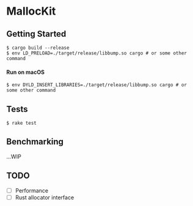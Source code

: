 # MallocKit

## Getting Started

```console
$ cargo build --release
$ env LD_PRELOAD=./target/release/libbump.so cargo # or some other command
```
#### Run on macOS

```console
$ env DYLD_INSERT_LIBRARIES=./target/release/libbump.so cargo # or some other command
```

## Tests

```console
$ rake test
```

## Benchmarking

...WIP

## TODO

- [ ] Performance
- [ ] Rust allocator interface
